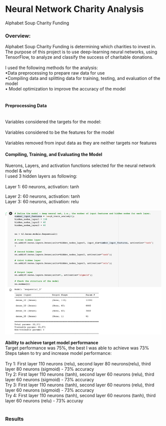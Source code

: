 # Neural Network Charity Analysis
Alphabet Soup Charity Funding
<BR>

### Overview:
Alphabet Soup Charity Funding is determining which charities to invest in. The purpose of this project is to use deep-learning neural networks, using TensorFlow, to analyze and classify the success of charitable donations.
<br>
<BR>
I used the following methods for the analysis:
<BR>
•Data preprocessing to prepare raw data for use
<BR>
•Compiling data and splitting data for training, testing, and evaluation of the model
<br>
• Model optimization to improve the accuracy of the model
<BR>
<BR>

#### Preprocessing Data
<BR>
Variables considered the targets for the model:
<BR>

<BR>
Variables considered to be the features for the model
<BR>
<Br>
Variables removed from input data as they are neither targets nor features
<BR>

  
#### Compiling, Training, and Evaluating the Model

Nuerons, Layers, and activation functions selected for the neural network model & why
<BR>
I used 3 hidden layers as following:
<BR>
<BR>
Layer 1: 60 neurons, activation: tanh
 
Layer 2: 60 neurons, activation: tanh
<BR>
Layer 3: 60 neurons, activation: relu
<BR>
<BR>
<img src="https://github.com/meggrooms/Neural_Network_Charity_Analysis/blob/main/images/neurons_activation.png">
<BR>

<strong>Ability to achieve target model performance</strong>
<BR>
Target performance was 75%, the best I was able to achieve was 73%
<BR>
Steps taken to try and increase model performance:
<BR>
<BR>
Try 1: First layer 110 neurons (relu), second layer 80 neurons(relu), third layer 80 neurons (sigmoid) - 73% accuracy
<BR>
Try 2: First layer 110 neurons (tanh), second layer 60 neurons (relu), third layer 60 neurons (sigmoid) - 73% accuracy
<BR>
Try 3: First layer 110 neurons (tanh), second layer 60 neurons (relu), third layer 60 neurons (sigmoid) - 73% accuracy
<BR>
Try 4: First layer 110 neurons (tanh), second layer 60 neurons (tanh), third layer 60 neurons (relu) - 73% accuray
<BR>
<BR>
### Results
<BR>
